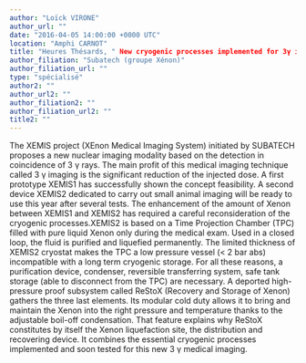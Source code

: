 ```yaml
---
author: "Loïck VIRONE"
author_url: ""
date: "2016-04-05 14:00:00 +0000 UTC"
location: "Amphi CARNOT"
title: "Heures Thésards, " New cryogenic processes implemented for 3γ imaging with liquid Xenon""
author_filiation: "Subatech (groupe Xénon)"
author_filiation_url: ""
type: "spécialisé"
author2: ""
author_url2: ""
author_filiation2: ""
author_filiation_url2: ""
title2: ""
---
```

The XEMIS project (XEnon Medical Imaging System) initiated by SUBATECH proposes a new nuclear imaging modality based on the detection in coincidence of 3
γ
 rays. The main profit of this medical imaging technique called 3
γ
 imaging is the significant reduction of the injected dose. A first prototype XEMIS1 has successfully shown the concept feasibility. A second device XEMIS2 dedicated to carry out small animal imaging will be ready to use this year after several tests. The enhancement of the amount of Xenon between XEMIS1 and XEMIS2 has required a careful reconsideration of the cryogenic processes.XEMIS2 is based on a Time Projection Chamber (TPC) filled with pure liquid Xenon only during the medical exam. Used in a closed loop, the fluid is purified and liquefied permanently. The limited thickness of XEMIS2 cryostat makes the TPC a low pressure vessel (&lt; 2 bar abs) incompatible with a long term cryogenic storage. For all these reasons, a purification device, condenser, reversible transferring system, safe tank storage (able to disconnect from the TPC) are necessary. A deported high-pressure proof subsystem called ReStoX (Recovery and Storage of Xenon) gathers the three last elements. Its modular cold duty allows it to bring and maintain the Xenon into the right pressure and temperature thanks to the adjustable boil-off condensation. That feature explains why ReStoX constitutes by itself the Xenon liquefaction site, the distribution and recovering device. It combines the essential cryogenic processes implemented and soon tested for this new 3
γ
 medical imaging.

